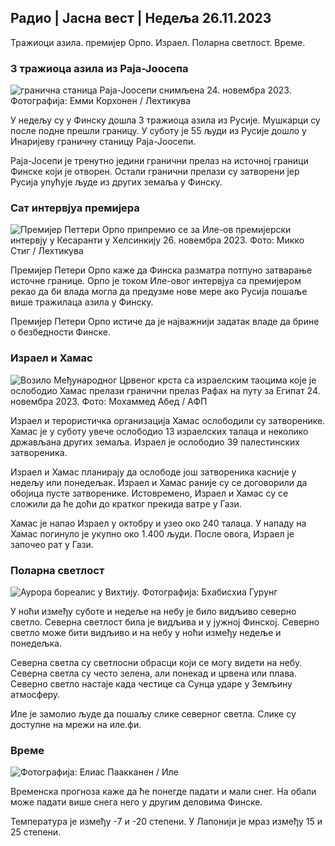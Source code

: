 Радио \| Јасна вест \| Недеља 26.11.2023
-----------------------------------------------------

Тражиоци азила. премијер Орпо. Израел. Поларна светлост. Време.

### 3 тражиоца азила из Раја-Јоосепа

![гранична станица Раја-Јоосепи снимљена 24. новембра 2023. Фотографија: Емми Корхонен / Лехтикува](хттпс://имагес.цдн.иле.фи/имаге/уплоад/ц_цроп,х_2880,в_5120,к_0,и_424/ар_1.7777777777777777,ц_филл,г_фацес,х_675,в_1200/дпр_1.0/к_ауто:ецо/ф_ауто/фл_лосси/в1700842179/39-120631365609ф1502057)

У недељу су у Финску дошла 3 тражиоца азила из Русије. Мушкарци су после подне прешли границу. У суботу је 55 људи из Русије дошло у Инаријеву граничну станицу Раја-Јоосепи.

Раја-Јосепи је тренутно једини гранични прелаз на источној граници Финске који је отворен. Остали гранични прелази су затворени јер Русија упућује људе из других земаља у Финску.

### Сат интервјуа премијера

![Премијер Петтери Орпо припремио се за Иле-ов премијерски интервју у Кесаранти у Хелсинкију 26. новембра 2023. Фото: Микко Стиг / Лехтикува](хттпс://имагес.цдн.иле.фи/имаге/уплоад/ц_цроп,х_2772,в_4928,к_0,и_207/ар_1.7777777777777777,ц_филл,г_фацес,х_675,в_1200/дпр_1.0/к_ауто:ЕЦО/Ф_Ауто/ФЛ_ЛОССИ/В1701000739/39-1206810656335ЦЦБ8329)

Премијер Петери Орпо каже да Финска разматра потпуно затварање источне границе. Орпо је током Иле-овог интервјуа са премијером рекао да би влада могла да предузме нове мере ако Русија пошаље више тражилаца азила у Финску.

Премијер Петери Орпо истиче да је најважнији задатак владе да брине о безбедности Финске.

### Израел и Хамас

![Возило Међународног Црвеног крста са израелским таоцима које је ослободио Хамас прелази гранични прелаз Рафах на путу за Египат 24. новембра 2023. Фото: Мохаммед Абед / АФП](хттпс://имагес.цдн.иле.фи/имаге/уплоад/ц_цроп,х_2079,в_3696,к_0,и_366/ар_1.7777777777777777,ц_филл,г_фацес,х_675,в_1200/дпр_1.0/к_ауто:ецо/ф_ауто:ецо/ф_ауто/4в617736560е4е1а0ебе)

Израел и терористичка организација Хамас ослободили су затворенике. Хамас је у суботу увече ослободио 13 израелских талаца и неколико држављана других земаља. Израел је ослободио 39 палестинских затвореника.

Израел и Хамас планирају да ослободе још затвореника касније у недељу или понедељак. Израел и Хамас раније су се договорили да обојица пусте затворенике. Истовремено, Израел и Хамас су се сложили да ће доћи до кратког прекида ватре у Гази.

Хамас је напао Израел у октобру и узео око 240 талаца. У нападу на Хамас погинуло је укупно око 1.400 људи. После овога, Израел је започео рат у Гази.

### Поларна светлост

![Аурора бореалис у Вихтију. Фотографија: Бхабисхиа Гурунг](хттпс://имагес.цдн.иле.фи/имаге/уплоад/ц_цроп,х_360,в_640,к_0,и_443/ар_1.7777777777777777,ц_филл,г_фацес,х_675:/вдпр_ецо/ф_ауто/фл_лосси/в1700996219/39-120676065630аб4цбда3)

У ноћи између суботе и недеље на небу је било видљиво северно светло. Северна светлост била је видљива и у јужној Финској. Северно светло може бити видљиво и на небу у ноћи између недеље и понедељка.

Северна светла су светлосни обрасци који се могу видети на небу. Северна светла су често зелена, али понекад и црвена или плава. Северно светло настаје када честице са Сунца ударе у Земљину атмосферу.

Иле је замолио људе да пошаљу слике северног светла. Слике су доступне на мрежи на иле.фи.

### Време

![ Фотографија: Елиас Паакканен / Иле](хттпс://имагес.цдн.иле.фи/имаге/уплоад/ц_цроп,х_1080,в_1919,к_0,и_0/ар_1.7777777777777777,ц_филл,г_фацес,вд_62_1.х_62_1.0/к_ауто:ецо/ф_ауто/фл_лосси/в1701007097/39-120685165634едцб0ац7)

Временска прогноза каже да ће понегде падати и мали снег. На обали може падати више снега него у другим деловима Финске.

Температура је између -7 и -20 степени. У Лапонији је мраз између 15 и 25 степени.